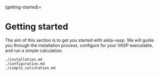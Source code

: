 (getting-started)=
# Getting started

The aim of this section is to get you started with aiida-vasp. We will guide you through the installation process, configure for your VASP executable, and run a simple calculation.

```{toctree}
./installation.md
./configuration.md
./simple_calculation.md
```
